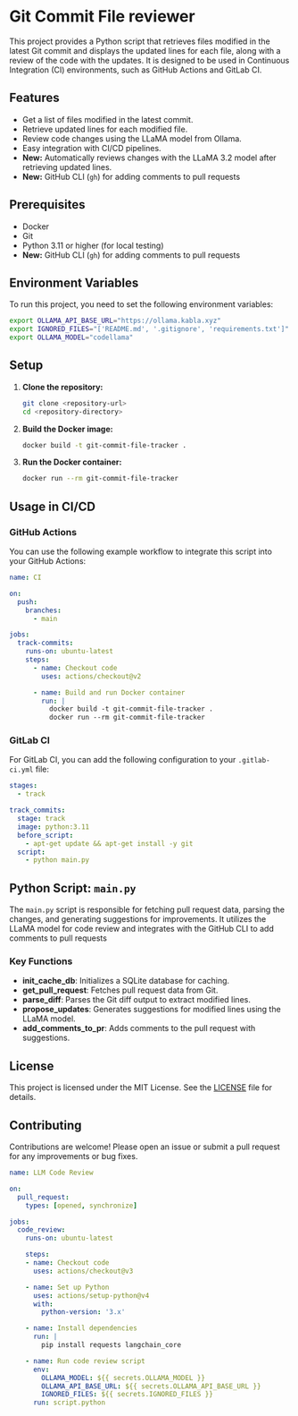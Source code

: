 # Git Commit File reviewer

This project provides a Python script that retrieves files modified in the latest Git commit and displays the updated lines for each file, along with a review of the code with the updates. It is designed to be used in Continuous Integration (CI) environments, such as GitHub Actions and GitLab CI.

## Features

- Get a list of files modified in the latest commit.
- Retrieve updated lines for each modified file.
- Review code changes using the LLaMA model from Ollama.
- Easy integration with CI/CD pipelines.
- **New:** Automatically reviews changes with the LLaMA 3.2 model after retrieving updated lines.
- **New:** GitHub CLI (`gh`) for adding comments to pull requests

## Prerequisites

- Docker
- Git
- Python 3.11 or higher (for local testing)
- **New:** GitHub CLI (`gh`) for adding comments to pull requests

## Environment Variables

To run this project, you need to set the following environment variables:

```bash
export OLLAMA_API_BASE_URL="https://ollama.kabla.xyz"
export IGNORED_FILES="['README.md', '.gitignore', 'requirements.txt']"
export OLLAMA_MODEL="codellama"
```

## Setup

1. **Clone the repository:**

   ```bash
   git clone <repository-url>
   cd <repository-directory>
   ```

2. **Build the Docker image:**

   ```bash
   docker build -t git-commit-file-tracker .
   ```

3. **Run the Docker container:**

   ```bash
   docker run --rm git-commit-file-tracker
   ```

## Usage in CI/CD

### GitHub Actions

You can use the following example workflow to integrate this script into your GitHub Actions:

```yaml
name: CI

on:
  push:
    branches:
      - main

jobs:
  track-commits:
    runs-on: ubuntu-latest
    steps:
      - name: Checkout code
        uses: actions/checkout@v2

      - name: Build and run Docker container
        run: |
          docker build -t git-commit-file-tracker .
          docker run --rm git-commit-file-tracker
```

### GitLab CI

For GitLab CI, you can add the following configuration to your `.gitlab-ci.yml` file:

```yaml
stages:
  - track

track_commits:
  stage: track
  image: python:3.11
  before_script:
    - apt-get update && apt-get install -y git
  script:
    - python main.py
```

## Python Script: `main.py`

The `main.py` script is responsible for fetching pull request data, parsing the changes, and generating suggestions for improvements. It utilizes the LLaMA model for code review and integrates with the GitHub CLI to add comments to pull requests

### Key Functions

- **init_cache_db**: Initializes a SQLite database for caching.
- **get_pull_request**: Fetches pull request data from Git.
- **parse_diff**: Parses the Git diff output to extract modified lines.
- **propose_updates**: Generates suggestions for modified lines using the LLaMA model.
- **add_comments_to_pr**: Adds comments to the pull request with suggestions.

## License

This project is licensed under the MIT License. See the [LICENSE](LICENSE) file for details.

## Contributing

Contributions are welcome! Please open an issue or submit a pull request for any improvements or bug fixes.

```yaml
name: LLM Code Review

on:
  pull_request:
    types: [opened, synchronize]

jobs:
  code_review:
    runs-on: ubuntu-latest

    steps:
    - name: Checkout code
      uses: actions/checkout@v3

    - name: Set up Python
      uses: actions/setup-python@v4
      with:
        python-version: '3.x'

    - name: Install dependencies
      run: |
        pip install requests langchain_core

    - name: Run code review script
      env:
        OLLAMA_MODEL: ${{ secrets.OLLAMA_MODEL }}
        OLLAMA_API_BASE_URL: ${{ secrets.OLLAMA_API_BASE_URL }}
        IGNORED_FILES: ${{ secrets.IGNORED_FILES }}
      run: script.python
```

